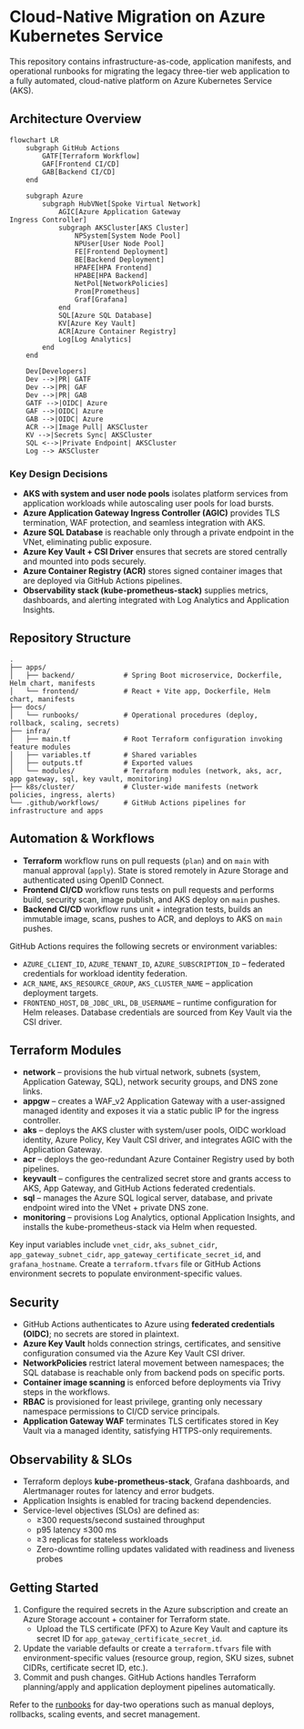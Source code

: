 # Cloud-Native Migration on Azure Kubernetes Service

This repository contains infrastructure-as-code, application manifests, and operational runbooks for migrating the legacy three-tier web application to a fully automated, cloud-native platform on Azure Kubernetes Service (AKS).

## Architecture Overview

```mermaid
flowchart LR
    subgraph GitHub Actions
        GATF[Terraform Workflow]
        GAF[Frontend CI/CD]
        GAB[Backend CI/CD]
    end

    subgraph Azure
        subgraph HubVNet[Spoke Virtual Network]
            AGIC[Azure Application Gateway
Ingress Controller]
            subgraph AKSCluster[AKS Cluster]
                NPSystem[System Node Pool]
                NPUser[User Node Pool]
                FE[Frontend Deployment]
                BE[Backend Deployment]
                HPAFE[HPA Frontend]
                HPABE[HPA Backend]
                NetPol[NetworkPolicies]
                Prom[Prometheus]
                Graf[Grafana]
            end
            SQL[Azure SQL Database]
            KV[Azure Key Vault]
            ACR[Azure Container Registry]
            Log[Log Analytics]
        end
    end

    Dev[Developers]
    Dev -->|PR| GATF
    Dev -->|PR| GAF
    Dev -->|PR| GAB
    GATF -->|OIDC| Azure
    GAF -->|OIDC| Azure
    GAB -->|OIDC| Azure
    ACR -->|Image Pull| AKSCluster
    KV -->|Secrets Sync| AKSCluster
    SQL <-->|Private Endpoint| AKSCluster
    Log --> AKSCluster
```

### Key Design Decisions
- **AKS with system and user node pools** isolates platform services from application workloads while autoscaling user pools for load bursts.
- **Azure Application Gateway Ingress Controller (AGIC)** provides TLS termination, WAF protection, and seamless integration with AKS.
- **Azure SQL Database** is reachable only through a private endpoint in the VNet, eliminating public exposure.
- **Azure Key Vault + CSI Driver** ensures that secrets are stored centrally and mounted into pods securely.
- **Azure Container Registry (ACR)** stores signed container images that are deployed via GitHub Actions pipelines.
- **Observability stack (kube-prometheus-stack)** supplies metrics, dashboards, and alerting integrated with Log Analytics and Application Insights.

## Repository Structure

```
.
├── apps/
│   ├── backend/            # Spring Boot microservice, Dockerfile, Helm chart, manifests
│   └── frontend/           # React + Vite app, Dockerfile, Helm chart, manifests
├── docs/
│   └── runbooks/           # Operational procedures (deploy, rollback, scaling, secrets)
├── infra/
│   ├── main.tf             # Root Terraform configuration invoking feature modules
│   ├── variables.tf        # Shared variables
│   ├── outputs.tf          # Exported values
│   └── modules/            # Terraform modules (network, aks, acr, app gateway, sql, key vault, monitoring)
├── k8s/cluster/            # Cluster-wide manifests (network policies, ingress, alerts)
└── .github/workflows/      # GitHub Actions pipelines for infrastructure and apps
```

## Automation & Workflows
- **Terraform** workflow runs on pull requests (`plan`) and on `main` with manual approval (`apply`). State is stored remotely in Azure Storage and authenticated using OpenID Connect.
- **Frontend CI/CD** workflow runs tests on pull requests and performs build, security scan, image publish, and AKS deploy on `main` pushes.
- **Backend CI/CD** workflow runs unit + integration tests, builds an immutable image, scans, pushes to ACR, and deploys to AKS on `main` pushes.

GitHub Actions requires the following secrets or environment variables:

- `AZURE_CLIENT_ID`, `AZURE_TENANT_ID`, `AZURE_SUBSCRIPTION_ID` – federated credentials for workload identity federation.
- `ACR_NAME`, `AKS_RESOURCE_GROUP`, `AKS_CLUSTER_NAME` – application deployment targets.
- `FRONTEND_HOST`, `DB_JDBC_URL`, `DB_USERNAME` – runtime configuration for Helm releases. Database credentials are sourced from Key Vault via the CSI driver.

## Terraform Modules
- **network** – provisions the hub virtual network, subnets (system, Application Gateway, SQL), network security groups, and DNS zone links.
- **appgw** – creates a WAF_v2 Application Gateway with a user-assigned managed identity and exposes it via a static public IP for the ingress controller.
- **aks** – deploys the AKS cluster with system/user pools, OIDC workload identity, Azure Policy, Key Vault CSI driver, and integrates AGIC with the Application Gateway.
- **acr** – deploys the geo-redundant Azure Container Registry used by both pipelines.
- **keyvault** – configures the centralized secret store and grants access to AKS, App Gateway, and GitHub Actions federated credentials.
- **sql** – manages the Azure SQL logical server, database, and private endpoint wired into the VNet + private DNS zone.
- **monitoring** – provisions Log Analytics, optional Application Insights, and installs the kube-prometheus-stack via Helm when requested.

Key input variables include `vnet_cidr`, `aks_subnet_cidr`, `app_gateway_subnet_cidr`, `app_gateway_certificate_secret_id`, and `grafana_hostname`. Create a `terraform.tfvars` file or GitHub Actions environment secrets to populate environment-specific values.

## Security
- GitHub Actions authenticates to Azure using **federated credentials (OIDC)**; no secrets are stored in plaintext.
- **Azure Key Vault** holds connection strings, certificates, and sensitive configuration consumed via the Azure Key Vault CSI driver.
- **NetworkPolicies** restrict lateral movement between namespaces; the SQL database is reachable only from backend pods on specific ports.
- **Container image scanning** is enforced before deployments via Trivy steps in the workflows.
- **RBAC** is provisioned for least privilege, granting only necessary namespace permissions to CI/CD service principals.
- **Application Gateway WAF** terminates TLS certificates stored in Key Vault via a managed identity, satisfying HTTPS-only requirements.

## Observability & SLOs
- Terraform deploys **kube-prometheus-stack**, Grafana dashboards, and Alertmanager routes for latency and error budgets.
- Application Insights is enabled for tracing backend dependencies.
- Service-level objectives (SLOs) are defined as:
  - ≥300 requests/second sustained throughput
  - p95 latency ≤300 ms
  - ≥3 replicas for stateless workloads
  - Zero-downtime rolling updates validated with readiness and liveness probes

## Getting Started
1. Configure the required secrets in the Azure subscription and create an Azure Storage account + container for Terraform state.
   - Upload the TLS certificate (PFX) to Azure Key Vault and capture its secret ID for `app_gateway_certificate_secret_id`.
2. Update the variable defaults or create a `terraform.tfvars` file with environment-specific values (resource group, region, SKU sizes, subnet CIDRs, certificate secret ID, etc.).
3. Commit and push changes. GitHub Actions handles Terraform planning/apply and application deployment pipelines automatically.

Refer to the [runbooks](docs/runbooks) for day-two operations such as manual deploys, rollbacks, scaling events, and secret management.
